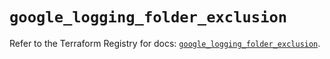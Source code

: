 # `google_logging_folder_exclusion`

Refer to the Terraform Registry for docs: [`google_logging_folder_exclusion`](https://registry.terraform.io/providers/hashicorp/google-beta/6.11.0/docs/resources/google_logging_folder_exclusion).
